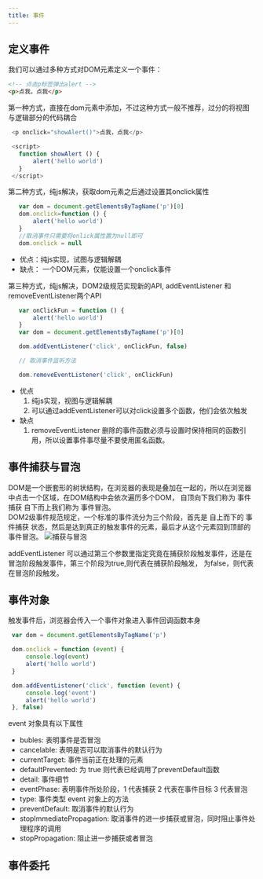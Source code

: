 ```yaml
---
title: 事件
---
```

## 定义事件
 我们可以通过多种方式对DOM元素定义一个事件：
 ```html
 <!-- 点击p标签弹出alert -->
 <p>点我，点我</p>
 ```
 第一种方式，直接在dom元素中添加，不过这种方式一般不推荐，过分的将视图与逻辑部分的代码耦合
 ```js
  <p onclick="showAlert()">点我，点我</p>

  <script>
    function showAlert () {
        alert('hello world')
    }
  </script>
 ```

 第二种方式，纯js解决，获取dom元素之后通过设置其onclick属性

 ``` js
    var dom = document.getElementsByTagName('p')[0]
    dom.onclick=function () {
        alert('hello world')
    }
    //取消事件只需要将onlick属性置为null即可
    dom.onclick = null
 ```
 * 优点：纯js实现，试图与逻辑解耦
 * 缺点： 一个DOM元素，仅能设置一个onclick事件

 第三种方式，纯js解决，DOM2级规范实现新的API, addEventListener 和 removeEventListener两个API
 ``` js
    var onClickFun = function () {
        alert('hello world')
    }
    var dom = document.getElementsByTagName('p')[0]

    dom.addEventListener('click', onClickFun, false)

    // 取消事件监听方法

    dom.removeEventListener('click', onClickFun)
 ```
 * 优点
     1. 纯js实现，视图与逻辑解耦
     2. 可以通过addEventListener可以对click设置多个函数，他们会依次触发
 * 缺点
     1. removeEventListener 删除的事件函数必须与设置时保持相同的函数引用，所以设置事件事尽量不要使用匿名函数。

## 事件捕获与冒泡

DOM是一个嵌套形的树状结构，在浏览器的表现是叠加在一起的，所以在浏览器中点击一个区域，在DOM结构中会依次遍历多个DOM， 自顶向下我们称为 事件捕获 自下而上我们称为 事件冒泡。  
DOM2级事件规范规定，一个标准的事件流分为三个阶段，首先是    自上而下的 事件捕获 状态，然后是达到真正的触发事件的元素，最后才从这个元素回到顶部的  事件冒泡。 
<img :src="$withBase('/assets/img/event.png')" alt="捕获与冒泡">
    
addEventListener 可以通过第三个参数里指定究竟在捕获阶段触发事件，还是在冒泡阶段触发事件，第三个阶段为true,则代表在捕获阶段触发， 为false，则代表在冒泡阶段触发。

## 事件对象
   触发事件后，浏览器会传入一个事件对象进入事件回调函数本身
``` js
 var dom = document.getElementsByTagName('p')

 dom.onclick = function (event) {
     console.log(event)
     alert('hello world')
 }

 dom.addEventListener('click', function (event) {
     console.log('event')
     alert('hello world')
 }, false)

```
event 对象具有以下属性
  * bubles: 表明事件是否冒泡
  * cancelable: 表明是否可以取消事件的默认行为
  * currentTarget: 事件当前正在处理的元素
  * defaultPrevented: 为 true 则代表已经调用了preventDefault函数
  * detail: 事件细节    
  * eventPhase: 表明事件所处阶段，1 代表捕获 2 代表在事件目标 3 代表冒泡
  * type: 事件类型
event 对象上的方法
  * preventDefault: 取消事件的默认行为
  * stopImmediatePropagation: 取消事件的进一步捕获或冒泡，同时阻止事件处理程序的调用
  * stopPropagation: 阻止进一步捕获或者冒泡

## 事件委托


